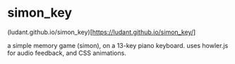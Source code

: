 # simon_key

(ludant.github.io/simon_key)[https://ludant.github.io/simon_key/]

a simple memory game (simon), on a 13-key piano keyboard.  uses howler.js for audio feedback, and CSS animations.
